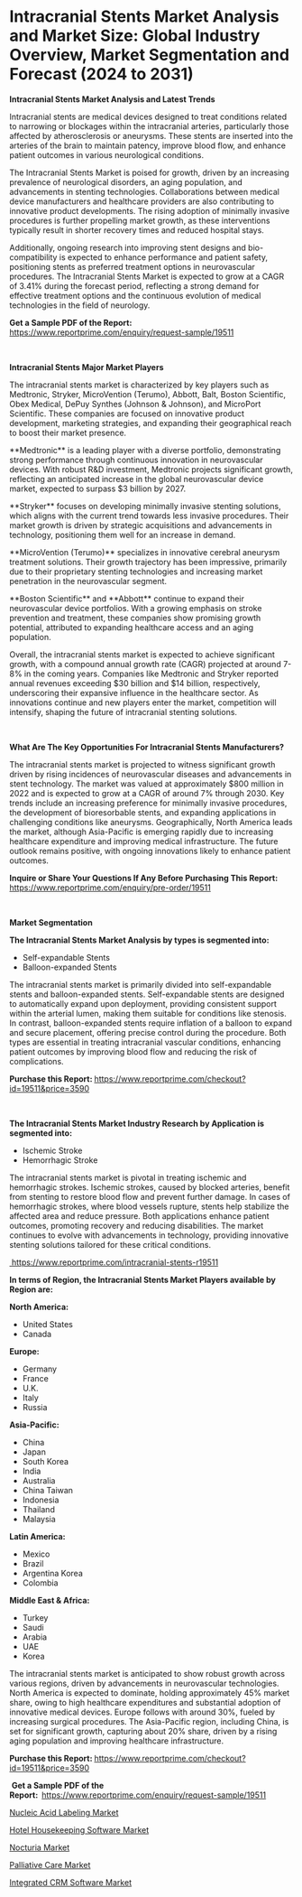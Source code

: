 <p><h1>Intracranial Stents Market Analysis and Market Size: Global Industry Overview, Market Segmentation and Forecast (2024 to 2031)</h1></p><p><strong>Intracranial Stents Market Analysis and Latest Trends</strong></p>
<p><p>Intracranial stents are medical devices designed to treat conditions related to narrowing or blockages within the intracranial arteries, particularly those affected by atherosclerosis or aneurysms. These stents are inserted into the arteries of the brain to maintain patency, improve blood flow, and enhance patient outcomes in various neurological conditions. </p><p>The Intracranial Stents Market is poised for growth, driven by an increasing prevalence of neurological disorders, an aging population, and advancements in stenting technologies. Collaborations between medical device manufacturers and healthcare providers are also contributing to innovative product developments. The rising adoption of minimally invasive procedures is further propelling market growth, as these interventions typically result in shorter recovery times and reduced hospital stays. </p><p>Additionally, ongoing research into improving stent designs and bio-compatibility is expected to enhance performance and patient safety, positioning stents as preferred treatment options in neurovascular procedures. The Intracranial Stents Market is expected to grow at a CAGR of 3.41% during the forecast period, reflecting a strong demand for effective treatment options and the continuous evolution of medical technologies in the field of neurology.</p></p>
<p><strong>Get a Sample PDF of the Report:&nbsp;</strong> <a href="https://www.reportprime.com/enquiry/request-sample/19511?utm_campaign=1106&utm_medium=2&utm_source=Github&utm_content=ia&utm_term=23112024&utm_id=intracranial-stents">https://www.reportprime.com/enquiry/request-sample/19511</a></p>
<p>&nbsp;</p>
<p><strong>Intracranial Stents Major Market Players</strong></p>
<p><p>The intracranial stents market is characterized by key players such as Medtronic, Stryker, MicroVention (Terumo), Abbott, Balt, Boston Scientific, Obex Medical, DePuy Synthes (Johnson & Johnson), and MicroPort Scientific. These companies are focused on innovative product development, marketing strategies, and expanding their geographical reach to boost their market presence.</p><p>**Medtronic** is a leading player with a diverse portfolio, demonstrating strong performance through continuous innovation in neurovascular devices. With robust R&D investment, Medtronic projects significant growth, reflecting an anticipated increase in the global neurovascular device market, expected to surpass $3 billion by 2027.</p><p>**Stryker** focuses on developing minimally invasive stenting solutions, which aligns with the current trend towards less invasive procedures. Their market growth is driven by strategic acquisitions and advancements in technology, positioning them well for an increase in demand.</p><p>**MicroVention (Terumo)** specializes in innovative cerebral aneurysm treatment solutions. Their growth trajectory has been impressive, primarily due to their proprietary stenting technologies and increasing market penetration in the neurovascular segment.</p><p>**Boston Scientific** and **Abbott** continue to expand their neurovascular device portfolios. With a growing emphasis on stroke prevention and treatment, these companies show promising growth potential, attributed to expanding healthcare access and an aging population.</p><p>Overall, the intracranial stents market is expected to achieve significant growth, with a compound annual growth rate (CAGR) projected at around 7-8% in the coming years. Companies like Medtronic and Stryker reported annual revenues exceeding $30 billion and $14 billion, respectively, underscoring their expansive influence in the healthcare sector. As innovations continue and new players enter the market, competition will intensify, shaping the future of intracranial stenting solutions.</p></p>
<p>&nbsp;</p>
<p><strong>What Are The Key Opportunities For Intracranial Stents Manufacturers?</strong></p>
<p><p>The intracranial stents market is projected to witness significant growth driven by rising incidences of neurovascular diseases and advancements in stent technology. The market was valued at approximately $800 million in 2022 and is expected to grow at a CAGR of around 7% through 2030. Key trends include an increasing preference for minimally invasive procedures, the development of bioresorbable stents, and expanding applications in challenging conditions like aneurysms. Geographically, North America leads the market, although Asia-Pacific is emerging rapidly due to increasing healthcare expenditure and improving medical infrastructure. The future outlook remains positive, with ongoing innovations likely to enhance patient outcomes.</p></p>
<p><strong>Inquire or Share Your Questions If Any Before Purchasing This Report:</strong> <a href="https://www.reportprime.com/enquiry/pre-order/19511?utm_campaign=1106&utm_medium=2&utm_source=Github&utm_content=ia&utm_term=23112024&utm_id=intracranial-stents">https://www.reportprime.com/enquiry/pre-order/19511</a></p>
<p>&nbsp;</p>
<p><strong>Market Segmentation</strong></p>
<p><strong>The Intracranial Stents Market Analysis by types is segmented into:</strong></p>
<p><ul><li>Self-expandable Stents</li><li>Balloon-expanded Stents</li></ul></p>
<p><p>The intracranial stents market is primarily divided into self-expandable stents and balloon-expanded stents. Self-expandable stents are designed to automatically expand upon deployment, providing consistent support within the arterial lumen, making them suitable for conditions like stenosis. In contrast, balloon-expanded stents require inflation of a balloon to expand and secure placement, offering precise control during the procedure. Both types are essential in treating intracranial vascular conditions, enhancing patient outcomes by improving blood flow and reducing the risk of complications.</p></p>
<p><strong>Purchase this Report:&nbsp;</strong><a href="https://www.reportprime.com/checkout?id=19511&price=3590&utm_campaign=1106&utm_medium=2&utm_source=Github&utm_content=ia&utm_term=23112024&utm_id=intracranial-stents">https://www.reportprime.com/checkout?id=19511&price=3590</a></p>
<p>&nbsp;</p>
<p><strong>The Intracranial Stents Market Industry Research by Application is segmented into:</strong></p>
<p><ul><li>Ischemic Stroke</li><li>Hemorrhagic Stroke</li></ul></p>
<p><p>The intracranial stents market is pivotal in treating ischemic and hemorrhagic strokes. Ischemic strokes, caused by blocked arteries, benefit from stenting to restore blood flow and prevent further damage. In cases of hemorrhagic strokes, where blood vessels rupture, stents help stabilize the affected area and reduce pressure. Both applications enhance patient outcomes, promoting recovery and reducing disabilities. The market continues to evolve with advancements in technology, providing innovative stenting solutions tailored for these critical conditions.</p></p>
<p><a href="https://www.reportprime.com/intracranial-stents-r19511?utm_campaign=1106&utm_medium=2&utm_source=Github&utm_content=ia&utm_term=23112024&utm_id=intracranial-stents">&nbsp;https://www.reportprime.com/intracranial-stents-r19511</a></p>
<p><strong>In terms of Region, the Intracranial Stents Market Players available by Region are:</strong></p>
<p>
    <p> <strong> North America: </strong>
        <ul>
            <li>United States</li>
            <li>Canada</li>
        </ul>
        </p> 
    <p> <strong> Europe: </strong>
        <ul>
            <li>Germany</li>
            <li>France</li>
            <li>U.K.</li>
            <li>Italy</li>
            <li>Russia</li>
        </ul>
        </p> 
    <p> <strong> Asia-Pacific: </strong>
        <ul>
            <li>China</li>
            <li>Japan</li>
            <li>South Korea</li>
            <li>India</li>
            <li>Australia</li>
            <li>China Taiwan</li>
            <li>Indonesia</li>
            <li>Thailand</li>
            <li>Malaysia</li>
        </ul>
        </p> 
    <p> <strong> Latin America: </strong>
        <ul>
            <li>Mexico</li>
            <li>Brazil</li>
            <li>Argentina Korea</li>
            <li>Colombia</li>
        </ul>
        </p> 
    <p> <strong> Middle East & Africa: </strong>
        <ul>
            <li>Turkey</li>
            <li>Saudi</li>
            <li>Arabia</li>
            <li>UAE</li>
            <li>Korea</li>
        </ul>
    </p>
    </p>
<p><p>The intracranial stents market is anticipated to show robust growth across various regions, driven by advancements in neurovascular technologies. North America is expected to dominate, holding approximately 45% market share, owing to high healthcare expenditures and substantial adoption of innovative medical devices. Europe follows with around 30%, fueled by increasing surgical procedures. The Asia-Pacific region, including China, is set for significant growth, capturing about 20% share, driven by a rising aging population and improving healthcare infrastructure.</p></p>
<p><strong>Purchase this Report: </strong><a href="https://www.reportprime.com/checkout?id=19511&price=3590&utm_campaign=1106&utm_medium=2&utm_source=Github&utm_content=ia&utm_term=23112024&utm_id=intracranial-stents">https://www.reportprime.com/checkout?id=19511&price=3590</a></p>
<p>&nbsp;<strong>Get a Sample PDF of the Report:&nbsp;&nbsp;</strong><a href="https://www.reportprime.com/enquiry/request-sample/19511?utm_campaign=1106&utm_medium=2&utm_source=Github&utm_content=ia&utm_term=23112024&utm_id=intracranial-stents">https://www.reportprime.com/enquiry/request-sample/19511</a></p>
<p><strong></strong></p>
<p><p><a href="https://www.linkedin.com/pulse/global-nucleic-acid-labeling-market-landscape-future-n13he?utm_campaign=1106&utm_medium=2&utm_source=Github&utm_content=ia&utm_term=23112024&utm_id=intracranial-stents">Nucleic Acid Labeling Market</a></p><p><a href="https://issuu.com/reportprime-2/docs/hotel-housekeeping-software-market-_bb4f5f8f70a708?utm_campaign=1106&utm_medium=2&utm_source=Github&utm_content=ia&utm_term=23112024&utm_id=intracranial-stents">Hotel Housekeeping Software Market</a></p><p><a href="https://www.linkedin.com/pulse/nocturia-market-expected-grow-impressive-cagr-73-from-bzmje?utm_campaign=1106&utm_medium=2&utm_source=Github&utm_content=ia&utm_term=23112024&utm_id=intracranial-stents">Nocturia Market</a></p><p><a href="https://www.linkedin.com/pulse/size-share-projected-growth-rate-palliative-care-marketwith-pplme?utm_campaign=1106&utm_medium=2&utm_source=Github&utm_content=ia&utm_term=23112024&utm_id=intracranial-stents">Palliative Care Market</a></p><p><a href="https://issuu.com/reportprime-2/docs/integrated-crm-software-market-size_8fefeb60d8e0b3?utm_campaign=1106&utm_medium=2&utm_source=Github&utm_content=ia&utm_term=23112024&utm_id=intracranial-stents">Integrated CRM Software Market</a></p></p>